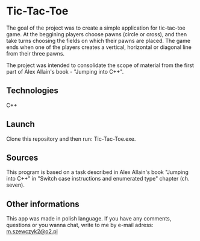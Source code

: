 # Tic-Tac-Toe
The goal of the project was to create a simple application for tic-tac-toe game. At the beggining players choose pawns (circle or cross), and then take turns choosing the fields on which their pawns are placed. The game ends when one of the players creates a vertical, horizontal or diagonal line from their three pawns.

The project was intended to consolidate the scope of material from the first part of Alex Allain's book - "Jumping into C++".

## Technologies
C++

## Launch
Clone this repository and then run: Tic-Tac-Toe.exe.

## Sources 
This program is based on a task described in Alex Allain's book "Jumping into C++" in "Switch case instructions and enumerated type" chapter (ch. seven).

## Other informations
This app was made in polish language.
If you have any comments, questions or you wanna chat, write to me by e-mail adress: m.szewczyk2@o2.pl